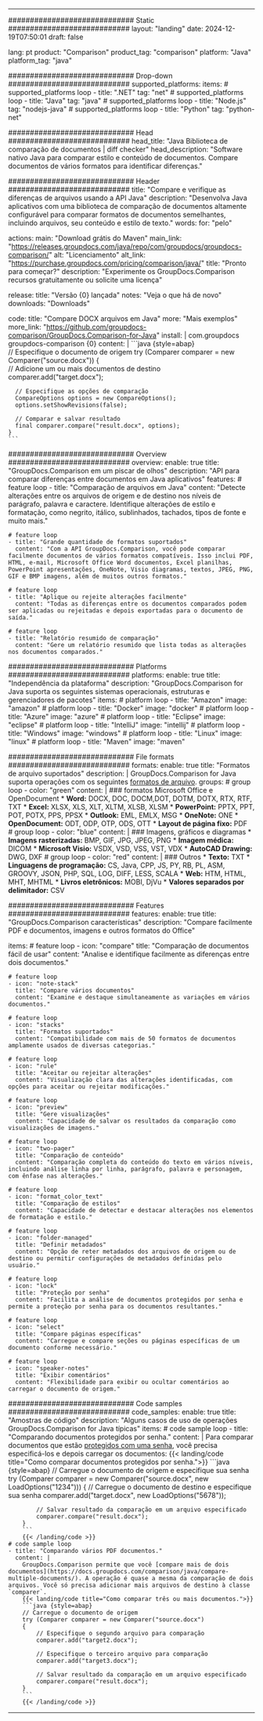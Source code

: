 
---
############################# Static ############################
layout: "landing"
date: 2024-12-19T07:50:01
draft: false

lang: pt
product: "Comparison"
product_tag: "comparison"
platform: "Java"
platform_tag: "java"

############################# Drop-down ############################
supported_platforms:
  items:
    # supported_platforms loop
    - title: ".NET"
      tag: "net"
    # supported_platforms loop
    - title: "Java"
      tag: "java"
    # supported_platforms loop
    - title: "Node.js"
      tag: "nodejs-java"
    # supported_platforms loop
    - title: "Python"
      tag: "python-net"

############################# Head ############################
head_title: "Java Biblioteca de comparação de documentos | diff checker"
head_description: "Software nativo Java para comparar estilo e conteúdo de documentos. Compare documentos de vários formatos para identificar diferenças."

############################# Header ############################
title: "Compare e verifique as diferenças de arquivos usando a API Java"
description: "Desenvolva Java aplicativos com uma biblioteca de comparação de documentos altamente configurável para comparar formatos de documentos semelhantes, incluindo arquivos, seu conteúdo e estilo de texto."
words:
  for: "pelo"

actions:
  main: "Download grátis do Maven"
  main_link: "https://releases.groupdocs.com/java/repo/com/groupdocs/groupdocs-comparison/"
  alt: "Licenciamento"
  alt_link: "https://purchase.groupdocs.com/pricing/comparison/java/"
  title: "Pronto para começar?"
  description: "Experimente os GroupDocs.Comparison recursos gratuitamente ou solicite uma licença"

release:
  title: "Versão {0} lançada"
  notes: "Veja o que há de novo"
  downloads: "Downloads"

code:
  title: "Compare DOCX arquivos em Java"
  more: "Mais exemplos"
  more_link: "https://github.com/groupdocs-comparison/GroupDocs.Comparison-for-Java"
  install: |
    <dependency>
      <groupId>com.groupdocs</groupId>
      <artifactId>groupdocs-comparison</artifactId>
      <version>{0}</version>
    </dependency>
  content: |
    ```java {style=abap}  
    // Especifique o documento de origem
    try (Comparer comparer = new Comparer("source.docx"))
    {    
      // Adicione um ou mais documentos de destino
      comparer.add("target.docx");

      // Especifique as opções de comparação
      CompareOptions options = new CompareOptions();
      options.setShowRevisions(false);

      // Comparar e salvar resultado
      final comparer.compare("result.docx", options);
    }    
    ```

############################# Overview ############################
overview:
  enable: true
  title: "GroupDocs.Comparison em um piscar de olhos"
  description: "API para comparar diferenças entre documentos em Java aplicativos"
  features:
    # feature loop
    - title: "Comparação de arquivos em Java"
      content: "Detecte alterações entre os arquivos de origem e de destino nos níveis de parágrafo, palavra e caractere. Identifique alterações de estilo e formatação, como negrito, itálico, sublinhados, tachados, tipos de fonte e muito mais."

    # feature loop
    - title: "Grande quantidade de formatos suportados"
      content: "Com a API GroupDocs.Comparison, você pode comparar facilmente documentos de vários formatos compatíveis. Isso inclui PDF, HTML, e-mail, Microsoft Office Word documentos, Excel planilhas, PowerPoint apresentações, OneNote, Visio diagramas, textos, JPEG, PNG, GIF e BMP imagens, além de muitos outros formatos."

    # feature loop
    - title: "Aplique ou rejeite alterações facilmente"
      content: "Todas as diferenças entre os documentos comparados podem ser aplicadas ou rejeitadas e depois exportadas para o documento de saída."

    # feature loop
    - title: "Relatório resumido de comparação"
      content: "Gere um relatório resumido que lista todas as alterações nos documentos comparados."

############################# Platforms ############################
platforms:
  enable: true
  title: "Independência da plataforma"
  description: "GroupDocs.Comparison for Java suporta os seguintes sistemas operacionais, estruturas e gerenciadores de pacotes"
  items:
    # platform loop
    - title: "Amazon"
      image: "amazon"
    # platform loop
    - title: "Docker"
      image: "docker"
    # platform loop
    - title: "Azure"
      image: "azure"
    # platform loop
    - title: "Eclipse"
      image: "eclipse"
    # platform loop
    - title: "IntelliJ"
      image: "intellij"
    # platform loop
    - title: "Windows"
      image: "windows"
    # platform loop
    - title: "Linux"
      image: "linux"
    # platform loop
    - title: "Maven"
      image: "maven"

############################# File formats ############################
formats:
  enable: true
  title: "Formatos de arquivo suportados"
  description: |
    GroupDocs.Comparison for Java suporta operações com os seguintes [formatos de arquivo](https://docs.groupdocs.com/comparison/java/supported-document-formats/).
  groups:
    # group loop
    - color: "green"
      content: |
        ### formatos Microsoft Office e OpenDocument
        * **Word:** DOCX, DOC, DOCM,DOT, DOTM, DOTX, RTX, RTF, TXT
        * **Excel:** XLSX, XLS, XLT, XLTM, XLSB, XLSM
        * **PowerPoint:** PPTX, PPT, POT, POTX, PPS, PPSX
        * **Outlook:** EML, EMLX, MSG
        * **OneNote:** ONE
        * **OpenDocument:** ODT, ODP, OTP, ODS, OTT
        * **Layout de página fixo:** PDF        
    # group loop
    - color: "blue"
      content: |
        ### Imagens, gráficos e diagramas
        * **Imagens rasterizadas:** BMP, GIF, JPG, JPEG, PNG
        * **Imagem médica:** DICOM
        * **Microsoft Visio:** VSDX, VSD, VSS, VST, VDX
        * **AutoCAD Drawing:** DWG, DXF
      # group loop
    - color: "red"
      content: |
        ### Outros
        * **Texto:** TXT
        * **Linguagens de programação:** CS, Java, CPP, JS, PY, RB, PL, ASM, GROOVY, JSON, PHP, SQL, LOG, DIFF, LESS, SCALA
        * **Web:** HTM, HTML, MHT, MHTML
        * **Livros eletrônicos:** MOBI, DjVu
        * **Valores separados por delimitador:** CSV

############################# Features ############################
features:
  enable: true
  title: "GroupDocs.Comparison características"
  description: "Compare facilmente PDF e documentos, imagens e outros formatos do Office"

  items:
    # feature loop
    - icon: "compare"
      title: "Comparação de documentos fácil de usar"
      content: "Analise e identifique facilmente as diferenças entre dois documentos."

    # feature loop
    - icon: "note-stack"
      title: "Compare vários documentos"
      content: "Examine e destaque simultaneamente as variações em vários documentos."

    # feature loop
    - icon: "stacks"
      title: "Formatos suportados"
      content: "Compatibilidade com mais de 50 formatos de documentos amplamente usados de diversas categorias."

    # feature loop
    - icon: "rule"
      title: "Aceitar ou rejeitar alterações"
      content: "Visualização clara das alterações identificadas, com opções para aceitar ou rejeitar modificações."

    # feature loop
    - icon: "preview"
      title: "Gere visualizações"
      content: "Capacidade de salvar os resultados da comparação como visualizações de imagens."

    # feature loop
    - icon: "two-pager"
      title: "Comparação de conteúdo"
      content: "Comparação completa do conteúdo do texto em vários níveis, incluindo análise linha por linha, parágrafo, palavra e personagem, com ênfase nas alterações."

    # feature loop
    - icon: "format_color_text"
      title: "Comparação de estilos"
      content: "Capacidade de detectar e destacar alterações nos elementos de formatação e estilo."

    # feature loop
    - icon: "folder-managed"
      title: "Definir metadados"
      content: "Opção de reter metadados dos arquivos de origem ou de destino ou permitir configurações de metadados definidas pelo usuário."

    # feature loop
    - icon: "lock"
      title: "Proteção por senha"
      content: "Facilita a análise de documentos protegidos por senha e permite a proteção por senha para os documentos resultantes."

    # feature loop
    - icon: "select"
      title: "Compare páginas específicas"
      content: "Carregue e compare seções ou páginas específicas de um documento conforme necessário."

    # feature loop
    - icon: "speaker-notes"
      title: "Exibir comentários"
      content: "Flexibilidade para exibir ou ocultar comentários ao carregar o documento de origem."

############################# Code samples ############################
code_samples:
  enable: true
  title: "Amostras de código"
  description: "Alguns casos de uso de operações GroupDocs.Comparison for Java típicas"
  items:
    # code sample loop
    - title: "Comparando documentos protegidos por senha."
      content: |
        Para comparar documentos que estão [protegidos com uma senha](https://docs.groupdocs.com/comparison/java/load-password-protected-documents/), você precisa especificá-los e depois carregar os documentos:
        {{< landing/code title="Como comparar documentos protegidos por senha.">}}
        ```java {style=abap}
        // Carregue o documento de origem e especifique sua senha
        try (Comparer comparer = new Comparer("source.docx", new LoadOptions("1234")))
        {
            // Carregue o documento de destino e especifique sua senha
            comparer.add("target.docx", new LoadOptions("5678"));
        
            // Salvar resultado da comparação em um arquivo especificado
            comparer.compare("result.docx");
        }
        ```
        {{< /landing/code >}}
    # code sample loop
    - title: "Comparando vários PDF documentos."
      content: |
        GroupDocs.Comparison permite que você [compare mais de dois documentos](https://docs.groupdocs.com/comparison/java/compare-multiple-documents/). A operação é quase a mesma da comparação de dois arquivos. Você só precisa adicionar mais arquivos de destino à classe `comparer`.
        {{< landing/code title="Como comparar três ou mais documentos.">}}
        ```java {style=abap}   
        // Carregue o documento de origem
        try (Comparer comparer = new Comparer("source.docx") 
        {
            // Especifique o segundo arquivo para comparação
            comparer.add("target2.docx");

            // Especifique o terceiro arquivo para comparação
            comparer.add("target3.docx");

            // Salvar resultado da comparação em um arquivo especificado
            comparer.compare("result.docx");
        }
        ```
        {{< /landing/code >}}

---

